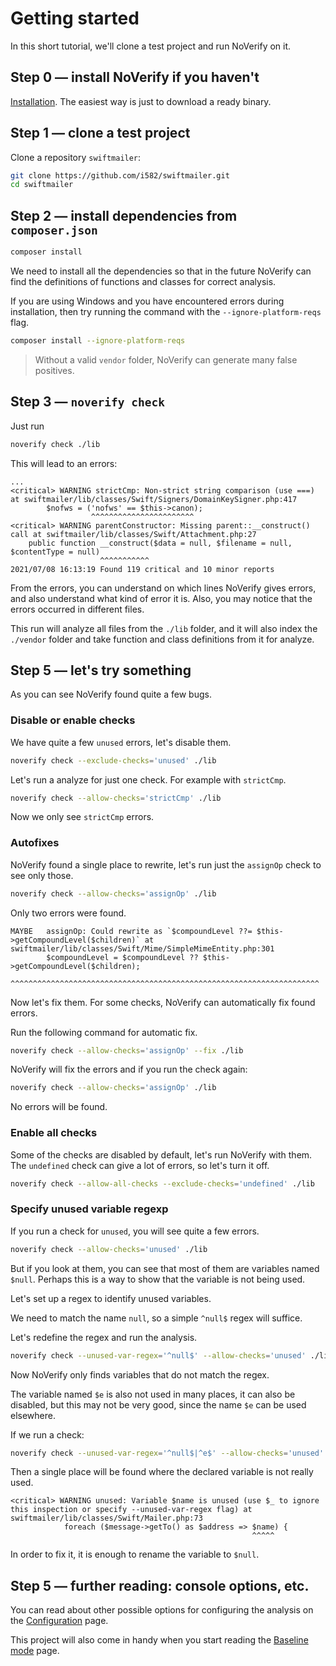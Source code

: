 # Getting started

In this short tutorial, we'll clone a test project and run NoVerify on it.


## Step 0 — install NoVerify if you haven't

[Installation](/docs/install.md). The easiest way is just to download a ready binary.


## Step 1 — clone a test project

Clone a repository `swiftmailer`:
```bash
git clone https://github.com/i582/swiftmailer.git
cd swiftmailer
```

## Step 2 — install dependencies from `composer.json`

```bash
composer install
```

We need to install all the dependencies so that in the future NoVerify can find the definitions of functions and classes for correct analysis.

If you are using Windows and you have encountered errors during installation, then try running the command with the `--ignore-platform-reqs` flag.

```bash
composer install --ignore-platform-reqs
```

> Without a valid `vendor` folder, NoVerify can generate many false positives.

## Step 3 — `noverify check`

Just run

```bash
noverify check ./lib
```

This will lead to an errors:

```
...
<critical> WARNING strictCmp: Non-strict string comparison (use ===) at swiftmailer/lib/classes/Swift/Signers/DomainKeySigner.php:417
        $nofws = ('nofws' == $this->canon);
                  ^^^^^^^^^^^^^^^^^^^^^^^
<critical> WARNING parentConstructor: Missing parent::__construct() call at swiftmailer/lib/classes/Swift/Attachment.php:27
    public function __construct($data = null, $filename = null, $contentType = null)
                    ^^^^^^^^^^^
2021/07/08 16:13:19 Found 119 critical and 10 minor reports
```

From the errors, you can understand on which lines NoVerify gives errors, and also understand what kind of error it is. Also, you may notice that the errors occurred in different files.

This run will analyze all files from the `./lib` folder, and it will also index the `./vendor` folder and take function and class definitions from it for analyze.

## Step 5 — let's try something

As you can see NoVerify found quite a few bugs.

### Disable or enable checks

We have quite a few `unused` errors, let's disable them.

```bash
noverify check --exclude-checks='unused' ./lib
```

Let's run a analyze for just one check. For example with `strictCmp`.

```bash
noverify check --allow-checks='strictCmp' ./lib
```

Now we only see `strictCmp` errors.

### Autofixes

NoVerify found a single place to rewrite, let's run just the `assignOp` check to see only those.

```bash
noverify check --allow-checks='assignOp' ./lib
```

Only two errors were found.

```
MAYBE   assignOp: Could rewrite as `$compoundLevel ??= $this->getCompoundLevel($children)` at swiftmailer/lib/classes/Swift/Mime/SimpleMimeEntity.php:301
        $compoundLevel = $compoundLevel ?? $this->getCompoundLevel($children);
        ^^^^^^^^^^^^^^^^^^^^^^^^^^^^^^^^^^^^^^^^^^^^^^^^^^^^^^^^^^^^^^^^^^^^^
```

Now let's fix them. For some checks, NoVerify can automatically fix found errors.

Run the following command for automatic fix.

```bash
noverify check --allow-checks='assignOp' --fix ./lib
```

NoVerify will fix the errors and if you run the check again:

```bash
noverify check --allow-checks='assignOp' ./lib
```

No errors will be found.

### Enable all checks

Some of the checks are disabled by default, let's run NoVerify with them. The `undefined` check can give a lot of errors, so let's turn it off.

```bash
noverify check --allow-all-checks --exclude-checks='undefined' ./lib
```

### Specify unused variable regexp

If you run a check for `unused`, you will see quite a few errors. 

```bash
noverify check --allow-checks='unused' ./lib
```

But if you look at them, you can see that most of them are variables named `$null`. Perhaps this is a way to show that the variable is not being used.

Let's set up a regex to identify unused variables.

We need to match the name `null`, so a simple `^null$` regex will suffice.

Let's redefine the regex and run the analysis.

```bash
noverify check --unused-var-regex='^null$' --allow-checks='unused' ./lib
```

Now NoVerify only finds variables that do not match the regex.

The variable named `$e` is also not used in many places, it can also be disabled, but this may not be very good, since the name `$e` can be used elsewhere.

If we run a check:

```bash
noverify check --unused-var-regex='^null$|^e$' --allow-checks='unused' ./lib
```

Then a single place will be found where the declared variable is not really used.

```
<critical> WARNING unused: Variable $name is unused (use $_ to ignore this inspection or specify --unused-var-regex flag) at swiftmailer/lib/classes/Swift/Mailer.php:73
            foreach ($message->getTo() as $address => $name) {
                                                      ^^^^^
```

In order to fix it, it is enough to rename the variable to `$null`.


## Step 5 — further reading: console options, etc.

You can read about other possible options for configuring the analysis on the [Configuration](/docs/configuration.md) page.

This project will also come in handy when you start reading the [Baseline mode](/docs/baseline.md) page.




